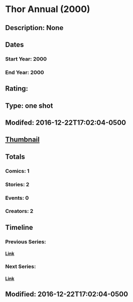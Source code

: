 # Thor Annual (2000)
## Description: None
## Dates
### Start Year: 2000
### End Year: 2000
## Rating: 
## Type: one shot
## Modifed: 2016-12-22T17:02:04-0500
## [Thumbnail](http://i.annihil.us/u/prod/marvel/i/mg/b/40/image_not_available.jpg)
## Totals
### Comics: 1
### Stories: 2
### Events: 0
### Creators: 2
## Timeline
### Previous Series: 
#### [Link]()
### Next Series: 
#### [Link]()
## Modified: 2016-12-22T17:02:04-0500